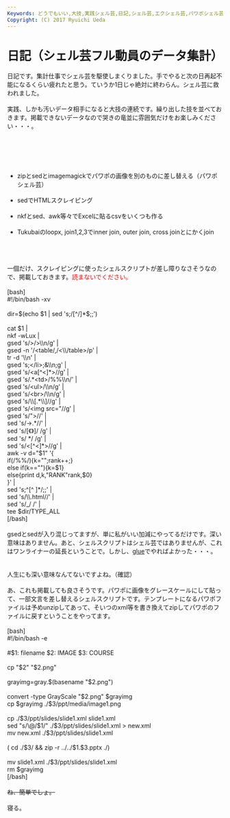 ```yaml
---
Keywords: どうでもいい,大技,実践シェル芸,日記,シェル芸,エクシェル芸,パワポシェル芸
Copyright: (C) 2017 Ryuichi Ueda
---
```


# 日記（シェル芸フル動員のデータ集計）
日記です。集計仕事でシェル芸を駆使しまくりました。手でやると次の日再起不能になるくらい疲れたと思う。ていうか1日じゃ絶対に終わらん。シェル芸に救われました。<br />
<br />
実践、しかも汚いデータ相手になると大技の連続です。繰り出した技を並べておきます。掲載できないデータなので哭きの竜並に雰囲気だけをお楽しみください・・・。<br />
<br />
<!--more--><br />
<br />
<ul><br />
 <li>zipとsedとimagemagickでパワポの画像を別のものに差し替える（パワポシェル芸）</li><br />
 <li>sedでHTMLスクレイピング</li><br />
 <li>nkfとsed、awk等々でExcelに貼るcsvをいくつも作る</li><br />
 <li>Tukubaiのloopx, join1,2,3でinner join, outer join, cross joinとにかくjoin</li><br />
</ul><br />
<br />
一個だけ、スクレイピングに使ったシェルスクリプトが差し障りなさそうなので、掲載しておきます。<span style="color:red">読まないでください。</span><br />
<br />
[bash]<br />
#!/bin/bash -xv<br />
<br />
dir=$(echo $1 | sed 's;/[^/]*$;;')<br />
<br />
cat $1 |<br />
nkf -wLux |<br />
gsed 's/&gt;/&gt;\\n/g' |<br />
gsed -n '/&lt;table/,/&lt;\\/table&gt;/p' |<br />
tr -d '\\n' |<br />
gsed 's;&lt;/li&gt;;&amp;\\n;g' |<br />
gsed 's/&lt;a[^&lt;]*&gt;//g' |<br />
gsed 's/.*&lt;td&gt;/%%\\n/' |<br />
gsed 's/&lt;ul&gt;/\\n/g' |<br />
gsed 's/&lt;br&gt;/\\n/g' |<br />
gsed 's/\\[.*\\]//g' |<br />
gsed 's/&lt;img src=&quot;//g' |<br />
gsed 's/&quot;&gt;//' |<br />
sed 's/→.*//' |<br />
sed 's/[《》]/ /g' |<br />
sed 's/ */ /g' |<br />
sed 's/&lt;[^&lt;]*&gt;//g' |<br />
awk -v d=&quot;$1&quot; '{<br />
 if(/%%/){k=&quot;&quot;;rank++;}<br />
 else if(k==&quot;&quot;){k=$1}<br />
 else{print d,k,&quot;RANK&quot;rank,$0}<br />
}' |<br />
sed 's;^[^ ]*/;;' |<br />
sed 's/\\.html//' |<br />
sed 's/_/ /' |<br />
tee $dir/TYPE_ALL<br />
[/bash]<br />
<br />
gsedとsedが入り混じってますが、単に私がいい加減にやってるだけです。深い意味はありません。あと、シェルスクリプトはシェル芸ではありませんが、これはワンライナーの延長ということで。しかし、<a href="http://blog.ueda.asia/?cat=457">glue</a>でやればよかった・・・。<br />
<br />
<br />
人生にも深い意味なんてないですよね。（確認）<br />
<br />
あ、これも掲載しても良さそうです。パワポに画像をグレースケールにして貼って、一部文言を差し替えるシェルスクリプトです。テンプレートになるパワポファイルは予めunzipしてあって、そいつのxml等を書き換えてzipしてパワポのファイルに戻すということをやってます。<br />
<br />
[bash]<br />
#!/bin/bash -e<br />
<br />
#$1: filename $2: IMAGE $3: COURSE<br />
<br />
cp &quot;$2&quot; &quot;$2.png&quot;<br />
<br />
grayimg=gray.$(basename &quot;$2.png&quot;)<br />
<br />
convert -type GrayScale &quot;$2.png&quot; $grayimg<br />
cp $grayimg ./$3/ppt/media/image1.png<br />
<br />
cp ./$3/ppt/slides/slide1.xml slide1.xml<br />
sed &quot;s/\@/$1/&quot; ./$3/ppt/slides/slide1.xml &gt; new.xml<br />
mv new.xml ./$3/ppt/slides/slide1.xml<br />
<br />
( cd ./$3/ &amp;&amp; zip -r ../../$1.$3.pptx ./)<br />
<br />
mv slide1.xml ./$3/ppt/slides/slide1.xml<br />
rm $grayimg<br />
[/bash]<br />
<br />
<del>ね、簡単でしょ。</del><br />
<br />
寝る。
